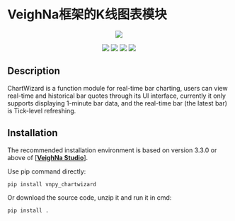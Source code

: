 # VeighNa框架的K线图表模块

<p align="center">
  <img src ="https://vnpy.oss-cn-shanghai.aliyuncs.com/vnpy-logo.png"/>
</p>

<p align="center">
    <img src ="https://img.shields.io/badge/version-1.0.3-blueviolet.svg"/>
    <img src ="https://img.shields.io/badge/platform-windows|linux|macos-yellow.svg"/>
    <img src ="https://img.shields.io/badge/python-3.7|3.8|3.9|3.10-blue.svg" />
    <img src ="https://img.shields.io/github/license/vnpy/vnpy.svg?color=orange"/>
</p>

## Description

ChartWizard is a function module for real-time bar charting, users can view real-time and historical bar quotes through its UI interface, currently it only supports displaying 1-minute bar data, and the real-time bar (the latest bar) is Tick-level refreshing.

## Installation

The recommended installation environment is based on version 3.3.0 or above of [[**VeighNa Studio**](https://edarchimbaud.com/veighna-website)].

Use pip command directly:

```bash
pip install vnpy_chartwizard
```


Or download the source code, unzip it and run it in cmd:

```bash
pip install .
```
